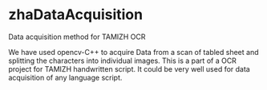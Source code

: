 # zhaDataAcquisition
Data acquisition method for TAMIZH OCR

We have used opencv-C++ to acquire Data from a scan of tabled sheet and splitting the characters into individual images.
This is a part of a OCR project for TAMIZH handwritten script.
It could be very well used for data acquisition of any language script.
